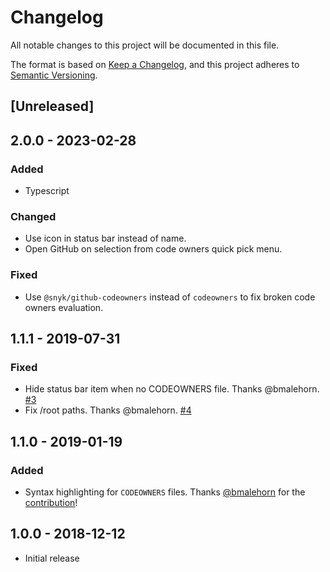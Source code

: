 # Changelog

All notable changes to this project will be documented in this file.

The format is based on [Keep a Changelog](https://keepachangelog.com/en/1.0.0/),
and this project adheres to [Semantic Versioning](https://semver.org/spec/v2.0.0.html).

## [Unreleased]

## 2.0.0 - 2023-02-28

### Added

- Typescript

### Changed

- Use icon in status bar instead of name.
- Open GitHub on selection from code owners quick pick menu.

### Fixed

- Use `@snyk/github-codeowners` instead of `codeowners` to fix broken code owners evaluation.

## 1.1.1 - 2019-07-31

### Fixed

- Hide status bar item when no CODEOWNERS file. Thanks @bmalehorn. [#3](https://github.com/jasonnutter/vscode-codeowners/pull/3)
- Fix /root paths. Thanks @bmalehorn. [#4](https://github.com/jasonnutter/vscode-codeowners/pull/4)

## 1.1.0 - 2019-01-19

### Added

- Syntax highlighting for `CODEOWNERS` files. Thanks [@bmalehorn](https://github.com/bmalehorn) for the [contribution](https://github.com/jasonnutter/vscode-codeowners/pull/1)!

## 1.0.0 - 2018-12-12

- Initial release
